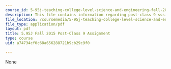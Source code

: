 ```yaml
---
course_id: 5-95j-teaching-college-level-science-and-engineering-fall-2015
description: This file contains information regarding post-class 9 sssignment.
file_location: /coursemedia/5-95j-teaching-college-level-science-and-engineering-fall-2015/a74734cf0c68a656288721b9cb29c9f0_MIT5_95JF15_Assignment9.pdf
file_type: application/pdf
layout: pdf
title: 5.95J Fall 2015 Post-Class 9 Assignment
type: course
uid: a74734cf0c68a656288721b9cb29c9f0

---
```

None
